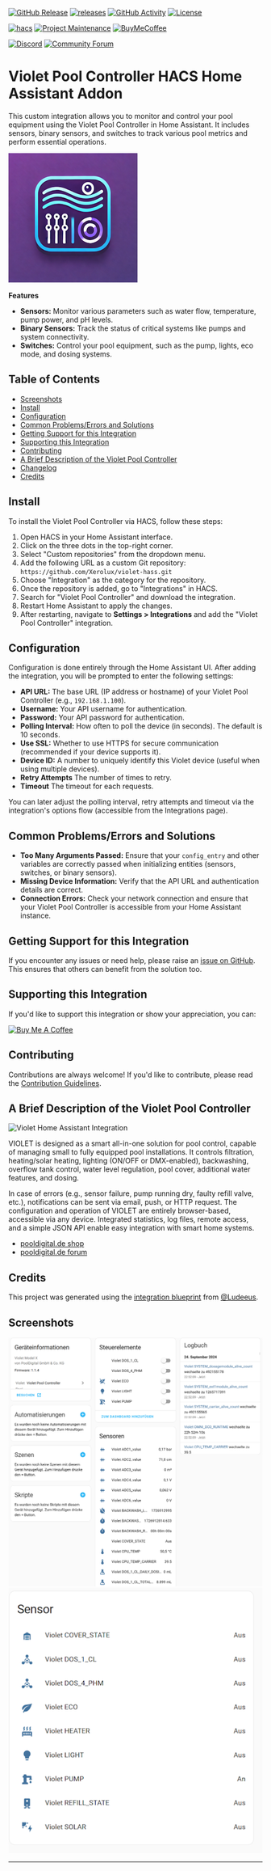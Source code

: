 [![GitHub Release][releases-shield]][releases]
[![releases][downloads-shield]][releases]
[![GitHub Activity][commits-shield]][commits]
[![License][license-shield]](LICENSE)

[![hacs][hacs-badge]][hacs]
[![Project Maintenance][maintenance-shield]][user_profile]
[![BuyMeCoffee][buymeacoffee-badge]][buymeacoffee]

[![Discord][discord-shield]][discord]
[![Community Forum][forum-shield]][forum]

# Violet Pool Controller HACS Home Assistant Addon

This custom integration allows you to monitor and control your pool equipment using the Violet Pool Controller in Home Assistant. It includes sensors, binary sensors, and switches to track various pool metrics and perform essential operations.

![Violet Home Assistant Integration][logo]

**Features**

*   **Sensors:** Monitor various parameters such as water flow, temperature, pump power, and pH levels.
*   **Binary Sensors:** Track the status of critical systems like pumps and system connectivity.
*   **Switches:** Control your pool equipment, such as the pump, lights, eco mode, and dosing systems.

## Table of Contents

*   [Screenshots](#screenshots)
*   [Install](#install)
*   [Configuration](#configuration)
*   [Common Problems/Errors and Solutions](#common-problemserrors-and-solutions)
*   [Getting Support for this Integration](#getting-support-for-this-integration)
*   [Supporting this Integration](#supporting-this-integration)
*   [Contributing](#contributing)
*   [A Brief Description of the Violet Pool Controller](#a-brief-description-of-the-violet-pool-controller)
*   [Changelog](#changelog)
*   [Credits](#credits)

## Install

To install the Violet Pool Controller via HACS, follow these steps:

1.  Open HACS in your Home Assistant interface.
2.  Click on the three dots in the top-right corner.
3.  Select "Custom repositories" from the dropdown menu.
4.  Add the following URL as a custom Git repository:
    `https://github.com/Xerolux/violet-hass.git`
5.  Choose "Integration" as the category for the repository.
6.  Once the repository is added, go to "Integrations" in HACS.
7.  Search for "Violet Pool Controller" and download the integration.
8.  Restart Home Assistant to apply the changes.
9.  After restarting, navigate to **Settings > Integrations** and add the "Violet Pool Controller" integration.

## Configuration

Configuration is done entirely through the Home Assistant UI.  After adding the integration, you will be prompted to enter the following settings:

*   **API URL:** The base URL (IP address or hostname) of your Violet Pool Controller (e.g., `192.168.1.100`).
*   **Username:** Your API username for authentication.
*   **Password:** Your API password for authentication.
*   **Polling Interval:** How often to poll the device (in seconds).  The default is 10 seconds.
*   **Use SSL:** Whether to use HTTPS for secure communication (recommended if your device supports it).
*   **Device ID:** A number to uniquely identify this Violet device (useful when using multiple devices).
* **Retry Attempts** The number of times to retry.
* **Timeout** The timeout for each requests.

You can later adjust the polling interval, retry attempts and timeout via the integration's options flow (accessible from the Integrations page).

## Common Problems/Errors and Solutions

*   **Too Many Arguments Passed:** Ensure that your `config_entry` and other variables are correctly passed when initializing entities (sensors, switches, or binary sensors).
*   **Missing Device Information:** Verify that the API URL and authentication details are correct.
*   **Connection Errors:** Check your network connection and ensure that your Violet Pool Controller is accessible from your Home Assistant instance.

## Getting Support for this Integration

If you encounter any issues or need help, please raise an [issue on GitHub][issues]. This ensures that others can benefit from the solution too.

## Supporting this Integration

If you'd like to support this integration or show your appreciation, you can:

<a href="https://www.buymeacoffee.com/xerolux" target="_blank"><img src="https://cdn.buymeacoffee.com/buttons/v2/default-yellow.png" alt="Buy Me A Coffee" style="height: 60px !important;width: 217px !important;" ></a>

## Contributing

Contributions are always welcome! If you'd like to contribute, please read the [Contribution Guidelines](CONTRIBUTING.md).

## A Brief Description of the Violet Pool Controller

![Violet Home Assistant Integration][pbuy]

VIOLET is designed as a smart all-in-one solution for pool control, capable of managing small to fully equipped pool installations. It controls filtration, heating/solar heating, lighting (ON/OFF or DMX-enabled), backwashing, overflow tank control, water level regulation, pool cover, additional water features, and dosing.

In case of errors (e.g., sensor failure, pump running dry, faulty refill valve, etc.), notifications can be sent via email, push, or HTTP request. The configuration and operation of VIOLET are entirely browser-based, accessible via any device. Integrated statistics, log files, remote access, and a simple JSON API enable easy integration with smart home systems.

*   [pooldigital.de shop](https://www.pooldigital.de/poolsteuerungen/violet-poolsteuerung/74/violet-basis-modul-poolsteuerung-smart)
*   [pooldigital.de forum](http://forum.pooldigital.de/)

## Credits

This project was generated using the [integration blueprint][integration_blueprint] from [@Ludeeus](https://github.com/ludeeus).

## Screenshots

![Violet Home Assistant Integration][screens1]
![Violet Home Assistant Integration][screens2]

---

[integration_blueprint]: https://github.com/ludeeus/integration_blueprint
[buymeacoffee]: https://www.buymeacoffee.com/xerolux
[buymeacoffee-badge]: https://img.shields.io/badge/buy%20me%20a%20coffee-donate-yellow.svg?style=for-the-badge
[commits-shield]: https://img.shields.io/github/commit-activity/y/xerolux/violet-hass.svg?style=for-the-badge
[commits]: https://github.com/xerolux/violet-hass/commits/main
[hacs]: https://hacs.xyz
[hacs-badge]: https://img.shields.io/badge/HACS-Custom-orange.svg?style=for-the-badge
[discord]: https://discord.gg/Qa5fW2R
[discord-shield]: https://img.shields.io/badge/discord-join-blue?style=for-the-badge&logo=discord&logoColor=white
[logo]: https://github.com/Xerolux/violet-hass/raw/main/logo.png
[picture]: https://github.com/Xerolux/violet-hass/raw/main/picture.png
[forum-shield]: https://img.shields.io/badge/community-forum-brightgreen.svg?style=for-the-badge
[forum]: https://community.home-assistant.io/
[license-shield]: https://img.shields.io/github/license/xerolux/violet-hass.svg?style=for-the-badge
[maintenance-shield]: https://img.shields.io/badge/maintainer-Xerolux%20(%40xerolux)-blue.svg?style=for-the-badge
[releases-shield]: https://img.shields.io/github/release/xerolux/violet-hass.svg?style=for-the-badge
[releases]: https://github.com/xerolux/violet-hass/releases
[user_profile]: https://github.com/xerolux
[issues]: https://github.com/xerolux/violet-hass/issues
[screens1]: https://github.com/xerolux/violet-hass/raw/main/screenshots/overview.png
[screens2]: https://github.com/xerolux/violet-hass/raw/main/screenshots/screens2.png
[buy]: https://www.pooldigital.de/poolsteuerungen/violet-poolsteuerung/74/violet-basis-modul-poolsteuerung-smart
[pbuy]: https://github.com/Xerolux/violet-hass/raw/main/screenshots/violet_bm.jpg
[downloads-shield]: https://img.shields.io/github/downloads/xerolux/violet-hass/latest/total.svg?style=for-the-badge
